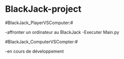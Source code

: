 # BlackJack-project

#BlackJack_PlayerVSComputer:#

-affronter un ordinateur au BlackJack
-Executer Main.py




#BlackJack_ComputerVSCompter:#

-en cours de développement
